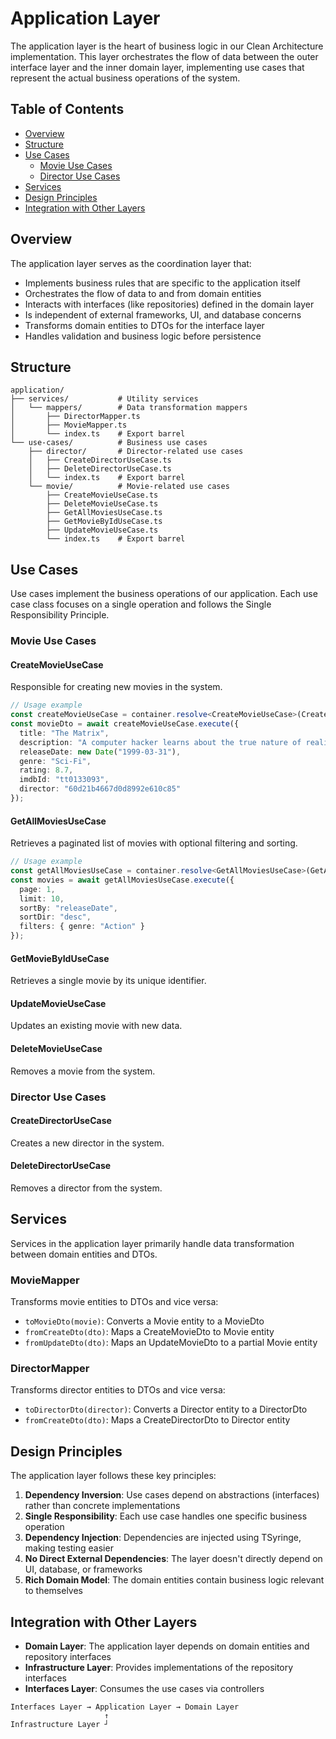 # Application Layer

The application layer is the heart of business logic in our Clean Architecture implementation. This layer orchestrates the flow of data between the outer interface layer and the inner domain layer, implementing use cases that represent the actual business operations of the system.

## Table of Contents

- [Overview](#overview)
- [Structure](#structure)
- [Use Cases](#use-cases)
  - [Movie Use Cases](#movie-use-cases)
  - [Director Use Cases](#director-use-cases)
- [Services](#services)
- [Design Principles](#design-principles)
- [Integration with Other Layers](#integration-with-other-layers)

## Overview

The application layer serves as the coordination layer that:

- Implements business rules that are specific to the application itself
- Orchestrates the flow of data to and from domain entities
- Interacts with interfaces (like repositories) defined in the domain layer
- Is independent of external frameworks, UI, and database concerns
- Transforms domain entities to DTOs for the interface layer
- Handles validation and business logic before persistence

## Structure

```
application/
├── services/           # Utility services
│   └── mappers/        # Data transformation mappers
│       ├── DirectorMapper.ts
│       ├── MovieMapper.ts
│       └── index.ts    # Export barrel
└── use-cases/          # Business use cases
    ├── director/       # Director-related use cases
    │   ├── CreateDirectorUseCase.ts
    │   ├── DeleteDirectorUseCase.ts
    │   └── index.ts    # Export barrel
    └── movie/          # Movie-related use cases
        ├── CreateMovieUseCase.ts
        ├── DeleteMovieUseCase.ts
        ├── GetAllMoviesUseCase.ts
        ├── GetMovieByIdUseCase.ts
        ├── UpdateMovieUseCase.ts
        └── index.ts    # Export barrel
```

## Use Cases

Use cases implement the business operations of our application. Each use case class focuses on a single operation and follows the Single Responsibility Principle.

### Movie Use Cases

#### CreateMovieUseCase

Responsible for creating new movies in the system.

```typescript
// Usage example
const createMovieUseCase = container.resolve<CreateMovieUseCase>(CreateMovieUseCase);
const movieDto = await createMovieUseCase.execute({
  title: "The Matrix",
  description: "A computer hacker learns about the true nature of reality",
  releaseDate: new Date("1999-03-31"),
  genre: "Sci-Fi",
  rating: 8.7,
  imdbId: "tt0133093",
  director: "60d21b4667d0d8992e610c85"
});
```

#### GetAllMoviesUseCase

Retrieves a paginated list of movies with optional filtering and sorting.

```typescript
// Usage example
const getAllMoviesUseCase = container.resolve<GetAllMoviesUseCase>(GetAllMoviesUseCase);
const movies = await getAllMoviesUseCase.execute({
  page: 1,
  limit: 10,
  sortBy: "releaseDate",
  sortDir: "desc",
  filters: { genre: "Action" }
});
```

#### GetMovieByIdUseCase

Retrieves a single movie by its unique identifier.

#### UpdateMovieUseCase

Updates an existing movie with new data.

#### DeleteMovieUseCase

Removes a movie from the system.

### Director Use Cases

#### CreateDirectorUseCase

Creates a new director in the system.

#### DeleteDirectorUseCase

Removes a director from the system.

## Services

Services in the application layer primarily handle data transformation between domain entities and DTOs.

### MovieMapper

Transforms movie entities to DTOs and vice versa:

- `toMovieDto(movie)`: Converts a Movie entity to a MovieDto
- `fromCreateDto(dto)`: Maps a CreateMovieDto to Movie entity
- `fromUpdateDto(dto)`: Maps an UpdateMovieDto to a partial Movie entity

### DirectorMapper

Transforms director entities to DTOs and vice versa:

- `toDirectorDto(director)`: Converts a Director entity to a DirectorDto
- `fromCreateDto(dto)`: Maps a CreateDirectorDto to Director entity

## Design Principles

The application layer follows these key principles:

1. **Dependency Inversion**: Use cases depend on abstractions (interfaces) rather than concrete implementations
2. **Single Responsibility**: Each use case handles one specific business operation
3. **Dependency Injection**: Dependencies are injected using TSyringe, making testing easier
4. **No Direct External Dependencies**: The layer doesn't directly depend on UI, database, or frameworks
5. **Rich Domain Model**: The domain entities contain business logic relevant to themselves

## Integration with Other Layers

- **Domain Layer**: The application layer depends on domain entities and repository interfaces
- **Infrastructure Layer**: Provides implementations of the repository interfaces
- **Interfaces Layer**: Consumes the use cases via controllers

```
Interfaces Layer → Application Layer → Domain Layer
                     ↑
Infrastructure Layer ┘
```
